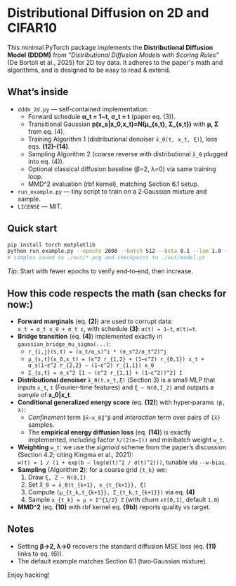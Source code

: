 # Distributional Diffusion on 2D and CIFAR10

This minimal PyTorch package implements the **Distributional Diffusion Model (DDDM)**
from *"Distributional Diffusion Models with Scoring Rules"* (De Bortoli et al., 2025)
for 2D toy data. It adheres to the paper's math and algorithms, and is designed to be
easy to read & extend.

## What’s inside
- `dddm_2d.py` — self‑contained implementation:
  - Forward schedule **α_t = 1−t**, **σ_t = t** (paper eq. (3)).
  - Transitional Gaussian **p(x_s|x_0,x_t)=N(μ_{s,t}, Σ_{s,t})** with **μ, Σ** from eq. (4).
  - Training Algorithm 1 (distributional denoiser `x̂_θ(t, x_t, ξ)`), loss eqs. **(12)–(14)**.
  - Sampling Algorithm 2 (coarse reverse with distributional `x̂_θ` plugged into eq. (4)).
  - Optional classical diffusion baseline (β=2, λ=0) via same training loop.
  - MMD^2 evaluation (rbf kernel), matching Section 6.1 setup.
- `run_example.py` — tiny script to train on a 2‑Gaussian mixture and sample.
- `LICENSE` — MIT.

## Quick start
```bash
pip install torch matplotlib
python run_example.py --epochs 2000 --batch 512 --beta 0.1 --lam 1.0 --m 8 --steps 20
# samples saved to ./out/*.png and checkpoint to ./out/model.pt
```
*Tip:* Start with fewer epochs to verify end‑to‑end, then increase.

## How this code respects the math (san checks for now:)
- **Forward marginals** (eq. **(2)**) are used to corrupt data:  
  `x_t = α_t x_0 + σ_t ε`, with schedule **(3)**: `α(t) = 1−t`, `σ(t)=t`.
- **Bridge transition** (eq. **(4)**) implemented exactly in `gaussian_bridge_mu_sigma(...)`:
  - `r_{i,j}(s,t) = (α_t/α_s)^i * (σ_s^2/σ_t^2)^j`
  - `μ_{s,t}(x_0,x_t) = (ε^2 r_{1,2} + (1−ε^2) r_{0,1}) x_t + α_s(1−ε^2 r_{2,2} − (1−ε^2) r_{1,1}) x_0`
  - `Σ_{s,t} = σ_s^2 [1 − (ε^2 r_{1,1} + (1−ε^2))^2] I`
- **Distributional denoiser** `x̂_θ(t,x_t,ξ)` (Section 3) is a small MLP that inputs `x_t`,
  `t` (Fourier‑time features) and `ξ ~ N(0,I_2)` and outputs a *sample* of **x_0|x_t**.
- **Conditional generalized energy score** (eq. **(12)**) with hyper‑params `(β, λ)`:
  - *Confinement* term `‖x̂−x_0‖^β` and *interaction* term over pairs of `{x̂}` samples.
  - The **empirical energy diffusion loss** (eq. **(14)**) is exactly implemented,
    including factor `λ/(2(m−1))` and minibatch weight `w_t`.
- **Weighting** `w_t`: we use the *sigmoid* scheme from the paper’s discussion
  (Section 4.2; citing Kingma et al., 2021):  
  `w(t) = 1 / (1 + exp(b − log(α(t)^2 / σ(t)^2)))`, tunable via `--w-bias`.
- **Sampling** (Algorithm **2**): for a coarse grid `{t_k}` we:
  1) Draw `ξ, Z ~ N(0,I)`
  2) Set `X̂_0 = x̂_θ(t_{k+1}, x_{t_{k+1}}, ξ)`
  3) Compute `(μ_{t_k,t_{k+1}}, Σ_{t_k,t_{k+1}})` via eq. **(4)**
  4) Sample `x_{t_k} = μ + Σ^{1/2} Z` (with churn `ε∈[0,1]`, default `1.0`)
- **MMD^2** (eq. **(10)** with rbf kernel eq. **(9b)**) reports quality vs target.

## Notes
- Setting **β→2, λ→0** recovers the standard diffusion MSE loss (eq. **(11)** links to eq. (6)).
- The default example matches Section 6.1 (two‑Gaussian mixture).

Enjoy hacking!
